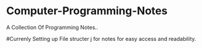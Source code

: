# Computer-Programming-Notes
A Collection Of Programming Notes..

#Currenly Setting up File structer j for notes for easy access and readability.



